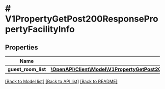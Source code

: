 # # V1PropertyGetPost200ResponsePropertyFacilityInfo

## Properties

Name | Type | Description | Notes
------------ | ------------- | ------------- | -------------
**guest_room_list** | [**\OpenAPI\Client\Model\V1PropertyGetPost200ResponsePropertyFacilityInfoGuestRoomListInner[]**](V1PropertyGetPost200ResponsePropertyFacilityInfoGuestRoomListInner.md) |  | [optional]

[[Back to Model list]](../../README.md#models) [[Back to API list]](../../README.md#endpoints) [[Back to README]](../../README.md)
